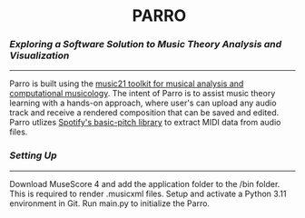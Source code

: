 <div id="user-content-toc">
  <ul align="center" style="list-style: none;">
    <summary>
      <h1>PARRO</h1>
    </summary>
  </ul>
</div>

### *Exploring a Software Solution to Music Theory Analysis and Visualization*
---
Parro is built using the [music21 toolkit for musical analysis and computational musicology](https://github.com/cuthbertLab/music21). The intent of Parro is to assist music theory learning with a hands-on approach, where user's can upload any audio track and receive a rendered composition that can be saved and edited.
Parro utlizes [Spotify's basic-pitch library](https://github.com/spotify/basic-pitch/tree/main) to extract MIDI data from audio files.  

### *Setting Up*
---
Download MuseScore 4 and add the application folder to the /bin folder. This is required to render .musicxml files.
Setup and activate a Python 3.11 environment in Git. Run main.py to initialize the Parro.

